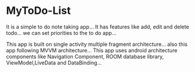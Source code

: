 # MyToDo-List

It is a simple to do note taking app...
It has features like add, edit and delete todo...
we can set priorities to the to do app... 

This app is built on single activity multiple fragment architecture...
also this app following MVVM architecture...
This app uses android architecture components like Navigation Component, ROOM database library, ViewModel,LiveData and DataBinding...

